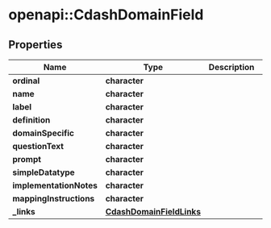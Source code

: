 # openapi::CdashDomainField


## Properties
Name | Type | Description | Notes
------------ | ------------- | ------------- | -------------
**ordinal** | **character** |  | [optional] 
**name** | **character** |  | [optional] 
**label** | **character** |  | [optional] 
**definition** | **character** |  | [optional] 
**domainSpecific** | **character** |  | [optional] 
**questionText** | **character** |  | [optional] 
**prompt** | **character** |  | [optional] 
**simpleDatatype** | **character** |  | [optional] 
**implementationNotes** | **character** |  | [optional] 
**mappingInstructions** | **character** |  | [optional] 
**_links** | [**CdashDomainFieldLinks**](CdashDomainFieldLinks.md) |  | [optional] 


